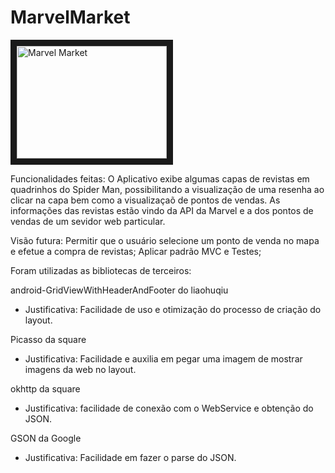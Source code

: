 # MarvelMarket

<a href="https://youtu.be/DsUfiW0M4zA" target="_blank"><img src="http://img.youtube.com/vi/DsUfiW0M4zA/0.jpg" 
alt="Marvel Market" width="240" height="180" border="10" /></a>

Funcionalidades feitas:
O Aplicativo exibe algumas capas de revistas em quadrinhos do Spider Man, possibilitando a visualização de uma resenha ao 
clicar na capa bem como a visualizaçaõ de pontos de vendas.
As informações das revistas estão vindo da API da Marvel e a dos pontos de vendas de um sevidor web particular.

Visão futura:
Permitir que o usuário selecione um ponto de venda no mapa e efetue a compra de revistas;
Aplicar padrão MVC e Testes;

Foram utilizadas as bibliotecas de terceiros:

android-GridViewWithHeaderAndFooter do liaohuqiu
- Justificativa:
Facilidade de uso e otimização do processo de criação do layout.

Picasso da square
- Justificativa: 
Facilidade e auxilia em pegar uma imagem de mostrar imagens da web no layout.

okhttp da square
- Justificativa: 
facilidade de conexão com o WebService e obtenção do JSON.

GSON da Google
- Justificativa: 
Facilidade em fazer o parse do JSON.





